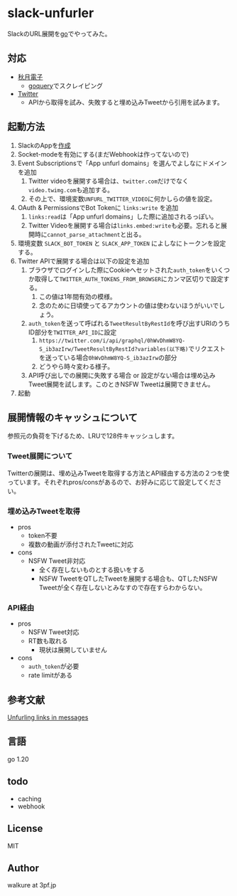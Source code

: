 # slack-unfurler

SlackのURL展開を[go](https://github.com/slack-go/slack)でやってみた。

## 対応

- [秋月電子](https://akizukidenshi.com/)
  - [goquery](https://github.com/PuerkitoBio/goquery)でスクレイピング
- [Twitter](https://twitter.com/)
  - APIから取得を試み、失敗すると埋め込みTweetから引用を試みます。

## 起動方法

1. SlackのAppを[作成](https://api.slack.com/apps?new_app=1)
2. Socket-modeを有効にする(まだWebhookは作ってないので)
3. Event Subscriptionsで「App unfurl domains」を選んでよしなにドメインを追加
   1. Twitter videoを展開する場合は、`twitter.com`だけでなく`video.twimg.com`も追加する。
   2. その上で、環境変数`UNFURL_TWITTER_VIDEO`に何かしらの値を設定。
4. OAuth & PermissionsでBot Tokenに `links:write` を追加
   1. `links:read`は「App unfurl domains」した際に追加されるっぽい。
   2. Twitter Videoを展開する場合は`links.embed:write`も必要。忘れると展開時に`cannot_parse_attachment`と出る。
5. 環境変数 `SLACK_BOT_TOKEN` と `SLACK_APP_TOKEN` によしなにトークンを設定する。
6. Twitter APIで展開する場合は以下の設定を追加
   1. ブラウザでログインした際にCookieへセットされた`auth_token`をいくつか取得して`TWITTER_AUTH_TOKENS_FROM_BROWSER`にカンマ区切りで設定する。
      1. この値は1年間有効の模様。
      2. 念のために日頃使ってるアカウントの値は使わないほうがいいでしょう。
   2. `auth_token`を送って呼ばれる`TweetResultByRestId`を呼び出すURIのうちID部分を`TWITTER_API_ID`に設定
      1. `https://twitter.com/i/api/graphql/0hWvDhmW8YQ-S_ib3azIrw/TweetResultByRestId?variables(以下略)`でリクエストを送っている場合`0hWvDhmW8YQ-S_ib3azIrw`の部分
      2. どうやら時々変わる様子。
   3. API呼び出しでの展開に失敗する場合 or 設定がない場合は埋め込みTweet展開を試します。このときNSFW Tweetは展開できません。
7. 起動

## 展開情報のキャッシュについて

参照元の負荷を下げるため、LRUで128件キャッシュします。

### Tweet展開について

Twitterの展開は、埋め込みTweetを取得する方法とAPI経由する方法の２つを使っています。それぞれpros/consがあるので、お好みに応じて設定してください。

### 埋め込みTweetを取得

- pros
  - token不要
  - 複数の動画が添付されたTweetに対応
- cons
  - NSFW Tweet非対応
    - 全く存在しないものとする扱いをする
    - NSFW TweetをQTしたTweetを展開する場合も、QTしたNSFW Tweetが全く存在しないとみなすので存在すらわからない。

### API経由

- pros
  - NSFW Tweet対応
  - RT数も取れる
    - 現状は展開していません
- cons
  - `auth_token`が必要
  - rate limitがある

## 参考文献

[Unfurling links in messages](https://api.slack.com/reference/messaging/link-unfurling)

## 言語

go 1.20

## todo

- caching
- webhook

## License

MIT

## Author

walkure at 3pf.jp
